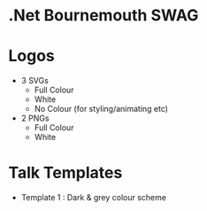 # .Net Bournemouth SWAG

# Logos

- 3 SVGs
    - Full Colour
    - White
    - No Colour (for styling/animating etc)
- 2 PNGs
    - Full Colour
    - White

# Talk Templates

- Template 1 : Dark & grey colour scheme